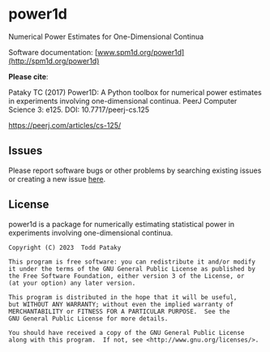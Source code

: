 power1d
=======

Numerical Power Estimates for One-Dimensional Continua
 
 
Software documentation:
[www.spm1d.org/power1d](http://spm1d.org/power1d)

**Please cite**:

Pataky TC (2017) Power1D: A Python toolbox for numerical power estimates in experiments involving one-dimensional
continua. PeerJ Computer Science 3: e125. DOI: 10.7717/peerj-cs.125

https://peerj.com/articles/cs-125/



Issues
-------

Please report software bugs or other problems by searching existing issues or creating a new issue [here](https://github.com/0todd0000/spm1d/issues).


License
-------

power1d is a package for numerically estimating statistical power in experiments involving one-dimensional continua.

    Copyright (C) 2023  Todd Pataky

    This program is free software: you can redistribute it and/or modify
    it under the terms of the GNU General Public License as published by
    the Free Software Foundation, either version 3 of the License, or
    (at your option) any later version.

    This program is distributed in the hope that it will be useful,
    but WITHOUT ANY WARRANTY; without even the implied warranty of
    MERCHANTABILITY or FITNESS FOR A PARTICULAR PURPOSE.  See the
    GNU General Public License for more details.

    You should have received a copy of the GNU General Public License
    along with this program.  If not, see <http://www.gnu.org/licenses/>.